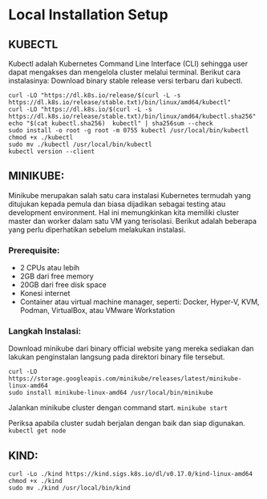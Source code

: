 # Local Installation Setup

## KUBECTL
Kubectl adalah Kubernetes Command Line Interface (CLI) sehingga user dapat mengakses dan mengelola cluster melalui terminal. Berikut cara instalasinya:
Download binary stable release versi terbaru dari kubectl.
```
curl -LO "https://dl.k8s.io/release/$(curl -L -s https://dl.k8s.io/release/stable.txt)/bin/linux/amd64/kubectl"
curl -LO "https://dl.k8s.io/$(curl -L -s https://dl.k8s.io/release/stable.txt)/bin/linux/amd64/kubectl.sha256"
echo "$(cat kubectl.sha256)  kubectl" | sha256sum --check
sudo install -o root -g root -m 0755 kubectl /usr/local/bin/kubectl
chmod +x ./kubectl
sudo mv ./kubectl /usr/local/bin/kubectl
kubectl version --client
```
## MINIKUBE:

Minikube merupakan salah satu cara instalasi Kubernetes termudah yang ditujukan kepada pemula dan biasa dijadikan sebagai testing atau development environment. Hal ini memungkinkan kita memiliki cluster master dan worker dalam satu VM yang terisolasi. Berikut adalah beberapa yang perlu diperhatikan sebelum melakukan instalasi.

### Prerequisite:
- 2 CPUs atau lebih
- 2GB dari free memory
- 20GB dari free disk space
- Konesi internet
- Container atau virtual machine manager, seperti: Docker, Hyper-V, KVM, Podman, VirtualBox, atau VMware Workstation

### Langkah Instalasi:
Download minikube dari binary official website yang mereka sediakan dan lakukan penginstalan langsung pada direktori binary file tersebut.
```
curl -LO https://storage.googleapis.com/minikube/releases/latest/minikube-linux-amd64
sudo install minikube-linux-amd64 /usr/local/bin/minikube
```
Jalankan minikube cluster dengan command start.
`minikube start`

Periksa apabila cluster sudah berjalan dengan baik dan siap digunakan.
`kubectl get node`


## KIND:
```console
curl -Lo ./kind https://kind.sigs.k8s.io/dl/v0.17.0/kind-linux-amd64
chmod +x ./kind
sudo mv ./kind /usr/local/bin/kind
```